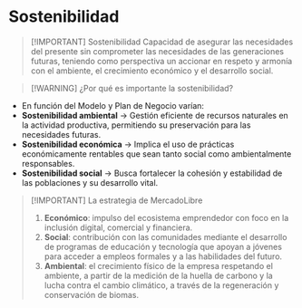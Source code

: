 # Sostenibilidad

> [!IMPORTANT] Sostenibilidad
> Capacidad de asegurar las necesidades del presente sin comprometer las necesidades de las generaciones futuras, teniendo como perspectiva un accionar en respeto y armonía con el ambiente, el crecimiento económico y el desarrollo social.


> [!WARNING] ¿Por qué es importante la sostenibilidad?
- En función del Modelo y Plan de Negocio varían:
- **Sostenibilidad ambiental** -> Gestión eficiente de recursos naturales en la actividad productiva, permitiendo su preservación para las necesidades futuras. 
- **Sostenibilidad económica** -> Implica el uso de prácticas económicamente rentables que sean tanto social como ambientalmente responsables.
- **Sostenibilidad social** -> Busca fortalecer la cohesión y estabilidad de las poblaciones y su desarrollo vital.


> [!IMPORTANT] La estrategia de MercadoLibre
> 1. **Económico**: impulso del ecosistema emprendedor con foco en la inclusión digital, comercial y financiera.
> 2. **Social**: contribución con las comunidades mediante el desarrollo de programas de educación y tecnología que apoyan a jóvenes para acceder a empleos formales y a las habilidades del futuro.
> 3. **Ambiental**: el crecimiento físico de la empresa respetando el ambiente, a partir de la medición de la huella de carbono y la lucha contra el cambio climático, a través de la regeneración y conservación de biomas.
